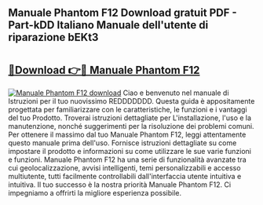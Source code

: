 ## Manuale Phantom F12 Download gratuit PDF - Part-kDD Italiano Manuale dell'utente di riparazione bEKt3

# <h2><a href="http://dffif1.blite.top/?on=Manuale+Phantom+F12">🔗Download 👉🔴 Manuale Phantom F12</a></h2>

[![Manuale Phantom F12 download](https://i.imgur.com/lujVjoI.png)](http://dffif1.blite.top/?on=Manuale+Phantom+F12)
Ciao e benvenuto nel manuale di Istruzioni per il tuo nuovissimo REDDDDDDD. Questa guida è appositamente progettata per familiarizzare con le caratteristiche, le funzioni e i vantaggi del tuo Prodotto. Troverai istruzioni dettagliate per L'installazione, l'uso e la manutenzione, nonché suggerimenti per la risoluzione dei problemi comuni. Per ottenere il massimo dal tuo Manuale Phantom F12, leggi attentamente questo manuale prima dell'uso. Fornisce istruzioni dettagliate su come impostare il prodotto e informazioni su come utilizzare le sue varie funzioni e funzioni. Manuale Phantom F12 ha una serie di funzionalità avanzate tra cui geolocalizzazione, avvisi intelligenti, temi personalizzabili e accesso multiutente, tutti facilmente controllabili dall'interfaccia utente intuitiva e intuitiva. Il tuo successo è la nostra priorità Manuale Phantom F12. Ci impegniamo a offrirti la migliore esperienza possibile.
